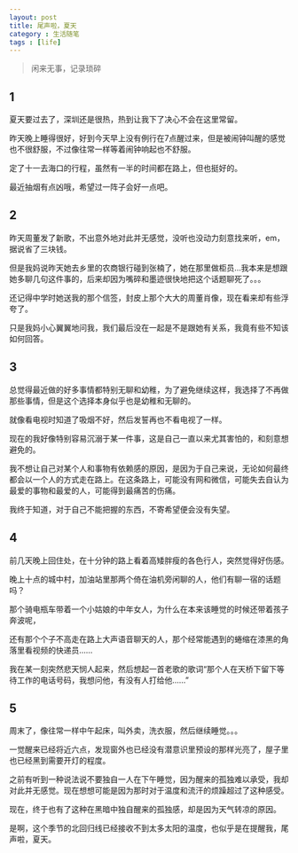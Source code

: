 ```yaml
---
layout: post
title: 尾声啦，夏天
category : 生活随笔
tags : [life]
---
```


>闲来无事，记录琐碎

## 1  

夏天要过去了，深圳还是很热，热到让我下了决心不会在这里常留。

昨天晚上睡得很好，好到今天早上没有例行在7点醒过来，但是被闹钟叫醒的感觉也不很舒服，不过像往常一样等着闹钟响起也不舒服。

定了十一去海口的行程，虽然有一半的时间都在路上，但也挺好的。

最近抽烟有点凶哦，希望过一阵子会好一点吧。

## 2

昨天周董发了新歌，不出意外地对此并无感觉，没听也没动力刻意找来听，em，据说省了三块钱。

但是我妈说昨天她去乡里的农商银行碰到张楠了，她在那里做柜员...我本来是想跟她多聊几句这件事的，后来却因为嘴碎和墨迹很快地把这个话题聊死了。。。

还记得中学时她送我的那个信签，封皮上那个大大的周董肖像，现在看来却有些浮夸了。

只是我妈小心翼翼地问我，我们最后没在一起是不是跟她有关系，我竟有些不知该如何回答。

## 3

总觉得最近做的好多事情都特别无聊和幼稚，为了避免继续这样，我选择了不再做那些事情，但是这个选择本身似乎也是幼稚和无聊的。

就像看电视时知道了吸烟不好，然后发誓再也不看电视了一样。

现在的我好像特别容易沉溺于某一件事，这是自己一直以来尤其害怕的，和刻意想避免的。

我不想让自己对某个人和事物有依赖感的原因，是因为于自己来说，无论如何最终都会以一个人的方式走在路上。在这条路上，可能没有网和微信，可能失去自认为最爱的事物和最爱的人，可能得到最痛苦的伤痛。

我终于知道，对于自己不能把握的东西，不寄希望便会没有失望。

## 4

前几天晚上回住处，在十分钟的路上看着高矮胖瘦的各色行人，突然觉得好伤感。

晚上十点的城中村，加油站里那两个倚在油机旁闲聊的人，他们有聊一宿的话题吗？

那个骑电瓶车带着一个小姑娘的中年女人，为什么在本来该睡觉的时候还带着孩子奔波呢，

还有那个个子不高走在路上大声语音聊天的人，那个经常能遇到的蜷缩在漆黑的角落里看视频的快递员……

我在某一刻突然悲天悯人起来，然后想起一首老歌的歌词“那个人在天桥下留下等待工作的电话号码，我想问他，有没有人打给他……”

## 5

周末了，像往常一样中午起床，叫外卖，洗衣服，然后继续睡觉。。。

一觉醒来已经将近六点，发现窗外也已经没有潜意识里预设的那样光亮了，屋子里也已经黑到需要开灯的程度。

之前有听到一种说法说不要独自一人在下午睡觉，因为醒来的孤独难以承受，我却对此并无感觉。现在想想可能是因为那时对于温度和流汗的烦躁超过了这种感受。

现在，终于也有了这种在黑暗中独自醒来的孤独感，却是因为天气转凉的原因。

是啊，这个季节的北回归线已经接收不到太多太阳的温度，也似乎是在提醒我，尾声啦，夏天。
